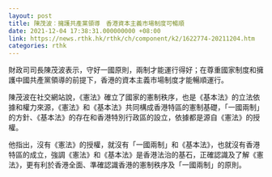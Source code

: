 ```yaml
---
layout: post
title: 陳茂波︰擁護共產黨領導　香港資本主義市場制度可暢順
date: 2021-12-04 17:38:31.000000000 +08:00
link: https://news.rthk.hk/rthk/ch/component/k2/1622774-20211204.htm
categories: rthk
---
```


財政司司長陳茂波表示，守好一國原則，兩制才能運行得好；在尊重國家制度和擁護中國共產黨領導的前提下，香港的資本主義市場制度才能暢順運行。

陳茂波在社交網站說，《憲法》確立了國家的憲制秩序，也是《基本法》的立法依據和權力來源，《憲法》和《基本法》共同構成香港特區的憲制基礎，「一國兩制」的方針、《基本法》的存在和香港特別行政區的設立，依據都是源自《憲法》的授權。

他指出，沒有《憲法》的授權，就沒有「一國兩制」和《基本法》，也就沒有香港特區的成立，強調《憲法》和《基本法》是香港法治的基石，正確認識及了解《憲法》，更有利於香港全面、準確認識香港的憲制秩序及「一國兩制」的原則。
